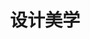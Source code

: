 ---
pageName: examination
title: 设计美学
period: 2017年01月
courseID: "04026"
description: 本试卷分为两部分，满分100分，考试时间150分钟。<br />第一部分为选择题，1页至3页，共3页。应考者必须按试题顺序在“答题卡”上按要求填涂，答在试卷上无效。<br />第二部分为非选择题，4页至4页，共1页。应考者必须按试题顺序在“答题卡”上作答，答在试卷上无效。
sections:
  - title: 选择题（共 20 分）
    topics: 
      - title: 单项选择题 (本大题共 20 小题，每小题 1 分，共 20 分)<br />在每小题列出的四个备选项中只有一个是符合题目要求的，请将其选出并将“答题卡” 的相应代码涂黑。错涂、多涂或未涂均无分。
        quetions: 
          - title: 俄国构成主义热衷于艺术和工业的结合并主张
            type: radio
            options:
              - answer: “个性美术”
                isTrue: false
              - answer: “生产美术”
                isTrue: true
              - answer: “生产艺术”
                isTrue: false
              - answer: “生产力”
                isTrue: false
          - title: 对现代设计影响最大的现代艺术家是
            type: radio
            options:
              - answer: 毕加索
                isTrue: true
              - answer: 金兹堡
                isTrue: false
              - answer: 弗兰克·盖里 
                isTrue: false
              - answer: 普里兹克
                isTrue: false
          - title: 认为美学是研究感觉和感受科学的思想家是
            type: radio
            options:
              - answer: 艾尔·利兹斯基
                isTrue: false
              - answer: 弗兰列克
                isTrue: false
              - answer: 迈耶
                isTrue: false
              - answer: 黑格尔
                isTrue: true
          - title: “红屋”的设计者是
            type: radio
            options:
              - answer: 庞蒂
                isTrue: false
              - answer: 罗杰斯
                isTrue: false
              - answer: 韦伯
                isTrue: true
              - answer: 杜尚
                isTrue: false
          - title: 最早实行工业设计师登记制度的国家是
            type: radio
            options:
              - answer: 德国
                isTrue: false
              - answer: 英国
                isTrue: true
              - answer: 美国
                isTrue: false
              - answer: 意大利
                isTrue: false
          - title: 第一个采用流线型式样的飞机是 1933 年波音飞机公司设计的
            type: radio
            options:
              - answer: 波音 247 型
                isTrue: true
              - answer: 波音 227 型
                isTrue: false
              - answer: 波音 347 型
                isTrue: false
              - answer: 波音 447 型
                isTrue: false
          - title: 带来了俄国构成主义的反艺术美学观点的是
            type: radio
            options:
              - answer: 纳吉
                isTrue: true
              - answer: 莫奈
                isTrue: false
              - answer: 加登斯
                isTrue: false
              - answer: 史密斯
                isTrue: false
          - title: 1930 年迈耶因为什么问题使得他不得不辞职离开包豪斯
            type: radio
            options:
              - answer: 艺术欣赏
                isTrue: false
              - answer: 设计能力
                isTrue: false
              - answer: 个人能力
                isTrue: false
              - answer: 政治立场
                isTrue: true
          - title: 贝耶是现代字体设计的重要奠基人，他完成的无装饰线字体系列是
            type: radio
            options:
              - answer: “将来体”
                isTrue: false
              - answer: “大字体”
                isTrue: false
              - answer: “未来体”
                isTrue: true
              - answer: “贝耶体”
                isTrue: false
          - title: 1934 年出版的《1882-1923 年西班牙、拉美诗选》作者是
            type: radio
            options:
              - answer: 菲德里柯·德·奥尼斯
                isTrue: true
              - answer: 泽姆佩尔
                isTrue: false
              - answer: 贝垥良菲
                isTrue: false
              - answer: 帕克i斯顿
                isTrue: false
          - title: 20 世纪 90 年代人类开始进入一个新的时代的是
            type: radio
            options:
              - answer: 艺术设计时代
                isTrue: false
              - answer: 信息化社会时代
                isTrue: true
              - answer: 社会发展时代
                isTrue: false
              - answer: 时尚时代
                isTrue: false
          - title: 世界公认的杰出解构主义大师是
            type: radio
            options:
              - answer: 格罗皮乌斯
                isTrue: false
              - answer: 弗兰列克·盖里
                isTrue: true
              - answer: 特拉格尼
                isTrue: false
              - answer: 让·韦尔斯
                isTrue: false
          - title: 1918 年中国近代第一所国立美术学院是
            type: radio
            options:
              - answer: 上海艺术学校
                isTrue: false
              - answer: 北京设计院
                isTrue: false
              - answer: 北京美术学校
                isTrue: true
              - answer: 南京艺术学校
                isTrue: false
          - title: 20 世纪 80 年代中期我国学界掀起了一场全国性的工业设计是
            type: radio
            options:
              - answer: “认识运动”
                isTrue: true
              - answer: “工人运动”
                isTrue: false
              - answer: “设计运动”
                isTrue: false
              - answer: “艺术运动”
                isTrue: false
          - title: 美国设计体系高度商业化的特征是
            type: radio
            options:
              - answer: 形式主义
                isTrue: false
              - answer: 功能主义
                isTrue: false
              - answer: 现实主义
                isTrue: false
              - answer: 式样主义
                isTrue: true
          - title: 美国波普艺术家最具盛名的是
            type: radio
            options:
              - answer: 理查德
                isTrue: false
              - answer: 安迪·沃霍尔
                isTrue: true
              - answer: 索托斯基
                isTrue: false
              - answer: 泽姆佩尔
                isTrue: false
          - title: 意大利设计师协会的创始人是
            type: radio
            options:
              - answer: 杜斯伯格
                isTrue: false
              - answer: 逻顺德斯
                isTrue: false
              - answer: 庞蒂
                isTrue: true
              - answer: 希伯斯利
                isTrue: false
          - title: 世界上最早成立企业内部的专门设计部门是
            type: radio
            options:
              - answer: “艺术与色彩部”
                isTrue: true
              - answer: “艺术与设计部”
                isTrue: false
              - answer: “美术与色彩部”
                isTrue: false
              - answer: “艺术与形式部”
                isTrue: false
          - title: 1919 年包豪斯设计学院在德国魏玛正式成立并发表了
            type: radio
            options:
              - answer: 《设计宣言》
                isTrue: false
              - answer: 《包豪斯宣言》
                isTrue: true
              - answer: 《美术学宣言》
                isTrue: false
              - answer: 《式样设计宣言》
                isTrue: true
          - title: “优良设计”的提出者是
            type: radio
            options:
              - answer: 德尔谩夫
                isTrue: false
              - answer: 埃德加·考夫曼
                isTrue: true
              - answer: 希达达尔
                isTrue: false
              - answer: 马克斯·比尔
                isTrue: false
  - title: 非选择题（共 80 分）
    topics: 
      - title: 名词解释题（本大题共 5 小题，每小题 4 分，共 20 分）
        quetions: 
          - title: 设计美学
            type: textarea
            answer: 是在现代设计理念研究和应用的基础上，结合美学与艺术研究的理论而发展起来的一门新学科，它也是一种自下而上的美学，它把美学原理广泛地应用于设计的内部研究和外部研究中，包含了设计的功效性、审美性、伦理性。
          - title: 风格派
            type: textarea
            answer: 是一群拥有相似美学观念的艺术家们在 1917 年到 1931 年间以荷兰为中心的一场从立体主义走向完全抽象的国际艺术运动。
          - title: 后现代主义风格
            type: textarea
            answer: 广义的指现代主义之后各种各样的运动风格包括后现代主义风格、解构主义风格、新现代主义风格、高科技风格等，狭义的概念通常仅指一种被称为后现代主义风格的形式。
          - title: 大地艺术
            type: textarea
            answer: 出现于 20 世纪 60 年代末、70年代初，一些具有探索精神的雕塑家放弃传统的传作材料与艺术作品的永久性，走出画廊、美术馆，选择到自然中去创作自己的作品。
          - title: 精英文化
            type: textarea
            answer: 作为知识分子文化的主要表现形态，是民族传统文化传承、创新和发展的主体，是经典和正统的解释着和传播者，是民族文化的集中体现。
      - title: 简答题（本大题共 4 小题，每小题 5 分，共 20 分）
        quetions: 
          - title: 设计有哪两种表现形态？
            type: textarea
            answer: 在一些情况下，它只是生产过程的内部因素，没有从生产中脱离出来，（2 分）产品的原型保留在生产者的头脑中，生产者也就是设计者。（1 分）<br />在另一些情况下，设计是独立的活动，生产者根据设计师预先设计的图纸进行加工。（2 分）
          - title: 北欧现代设计的特征。
            type: textarea
            answer: 注重现代与传统、机械化与手工艺、理性主义与人情味的巧妙结合，（1 分）风格简朴、典雅、明快，合理运用自然材料并突出材料自身的特点，注重形式与功能的统一，（2 分）既强调产品的高度理性主义的实用性，又在其设计中注入丰富的人文内涵和温情脉脉的情调。（2 分）
          - title: 新中国成立后我国的美术设计教育存在哪些问题？
            type: textarea
            answer: 一方面，迅速崛起的经济建设高潮，一浪高过一浪，信息时代的产业更替几乎冲击着一切领域。（1 分）<br />另一方面，信息时代对现代设计人才需要的高起点、批量化，又逼迫着中国的艺术设计教育尽快为社会提供着必需的现代设计人才。（2 分）<br />第三方面，中国现实的艺术设计教育状况，又难以令人满意，人才数量和质量不能适应市场需要。（2 分）
          - title: 当代设计的内容和层次是什么？
            type: textarea
            answer: 一是物质产品设计，技术的进步对物质产品设计的影响是显而易见的。（1 分）<br />二是非物质的数字产品设计，就是在人类社会进入信息时代后才出现的一种全新概念，正成为当代社会的支柱产业，它真正体现了一种科技与艺术的完美统一。（2 分）<br />三是产品环境设计，就是塑造产品的身份和体现其价值的东西。（2 分）
      - title: 案例分析题（本大题共 2 小题，每小题 8 分，共 16 分）
        quetions: 
          - title: 试分析里特维德设计《红蓝椅子》的美学思想。
            type: textarea
            answer: 采用简单的几何形态构成，结构完全不加掩饰，（2 分）采用最单纯的原色——红色、蓝色和黄色，（2 分）虽然它看起来确实不给人以舒适的感觉，因其坐面、靠背都是光板，然而当人坐上去时，会发现非常舒服，（2 分）它符合结构应该服务于构件之间的协调，以保证各部件的独立和完整，方便部件的标准化、批量化生产。（2 分）
          - title: 试分析法国“蓬皮杜国家艺术与文化中心”的设计观念。
            type: textarea
            answer: 由英国建筑师理查德·罗杰斯和意大利建筑师伦佐·皮亚若设计，（2 分）与一般建筑不同的是，它的钢柱、钢梁、桁架、拉杆等结构构件都裸露在建筑物的表面，甚至货运电梯、电缆、上下水管道等也置于临街立面上，（2 分）绿色的供水管，黄色的电气设备管，红色的交通设备管，蓝色的空调设备管，交错排列，（2 分）一目了然，从而体现出现代建筑应该是利用现代技术手段造成的一种框架、一种装置或一个容器，让人们在其中灵活方便地进行各种活动。（2 分）
      - title: 论述题（本大题共 2 小题，每小题 12 分，共 24 分）
        quetions: 
          - title: 有计划的商品废弃制的含义、特征、目的分别是什么？
            type: textarea
            answer: 含义：在设计新的汽车式样时，必须有计划地考虑以后几年之间不断更换部分设计，（2 分）使汽车最少两年有一次小的变化，三或四年有一次大的变化，造成有计划的“式样”老化过程。（1 分）<br />特征：功能性废止，使新产品具有更多、更新的功能，从而替代老产品，（2 分）款式性废止，为不断推出新的流行风格式样和款式。（2 分）<br />目的：在于以人为方式有计划地迫使商品在短期内失效，造成消费者心理老化，（2 分）促使消费者不断更新、购买新产品。（1 分）
          - title: 当代商业设计恶俗美学的批判主要表现在哪几个方面？
            type: textarea
            answer: （1）制造虚假需求的批判，在商业设计中，无论在符号系统中还是象征逻辑中，产品都彻底地与某种实际的需求或功能失去了联系，产品的内涵变成了可以随心所欲替换的东西。（3 分）<br />（2）追求畸趣的批判，商业设计无时无刻都在为消费者设计着一面美的谎言的镜子，让消费着在各种美丽而虚幻的映像中，得到一种吸毒式的快感。（2 分）<br />（3）渲染性趣的批判，性趣是人类一种正常的而又需要保持私密性的本能需求，在商业设计中却被刻意地运用，作为企业吸引大众眼球、广告营销的策略。（2 分）<br />（4）过度设计的批判，在大众文化的土壤中，在追求利益最大化的目标的驱动下，商业设计把人们的衣食住行等日常生活形态设计成显露个体文化身份和社会地位的重要标志。
---